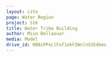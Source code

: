 ```yaml
---
layout: cite
page: Water Region
project: S16
title: Water Tribe Building
author: Miso Bellaouar
media: Model
drive_id: 0B8iPPxLlFuf1ekFIWnlnV2E4bms
---
```

